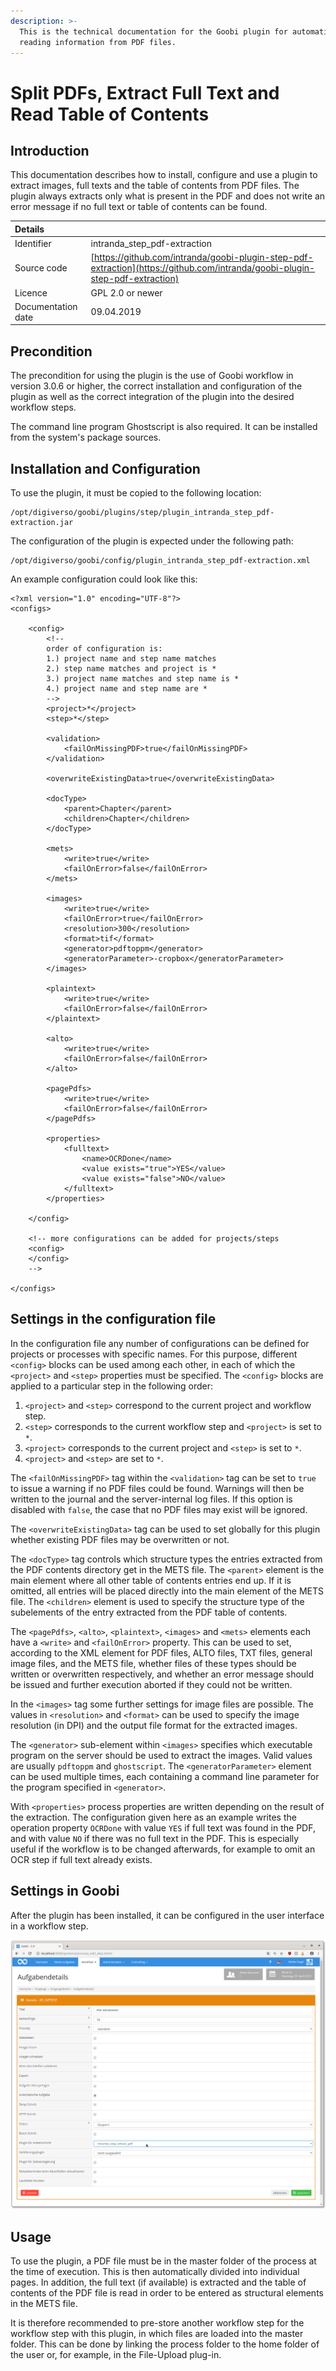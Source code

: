 ```yaml
---
description: >-
  This is the technical documentation for the Goobi plugin for automatically
  reading information from PDF files.
---
```


# Split PDFs, Extract Full Text and Read Table of Contents

## Introduction

This documentation describes how to install, configure and use a plugin to extract images, full texts and the table of contents from PDF files. The plugin always extracts only what is present in the PDF and does not write an error message if no full text or table of contents can be found.

| Details |  |
| :--- | :--- |
| Identifier | intranda\_step\_pdf-extraction |
| Source code | [https://github.com/intranda/goobi-plugin-step-pdf-extraction](https://github.com/intranda/goobi-plugin-step-pdf-extraction) |
| Licence | GPL 2.0 or newer |
| Documentation date | 09.04.2019 |

## Precondition

The precondition for using the plugin is the use of Goobi workflow in version 3.0.6 or higher, the correct installation and configuration of the plugin as well as the correct integration of the plugin into the desired workflow steps.

The command line program Ghostscript is also required. It can be installed from the system's package sources.

## Installation and Configuration

To use the plugin, it must be copied to the following location:

```text
/opt/digiverso/goobi/plugins/step/plugin_intranda_step_pdf-extraction.jar
```

The configuration of the plugin is expected under the following path:

```text
/opt/digiverso/goobi/config/plugin_intranda_step_pdf-extraction.xml
```

An example configuration could look like this:

```markup
<?xml version="1.0" encoding="UTF-8"?>
<configs>

	<config>
		<!--
        order of configuration is:
        1.) project name and step name matches
        2.) step name matches and project is *
        3.) project name matches and step name is *
        4.) project name and step name are *
        -->
		<project>*</project>
		<step>*</step>

		<validation>
			<failOnMissingPDF>true</failOnMissingPDF>
		</validation>

		<overwriteExistingData>true</overwriteExistingData>

		<docType>
			<parent>Chapter</parent>
			<children>Chapter</children>
		</docType>

		<mets>
			<write>true</write>
			<failOnError>false</failOnError>
		</mets>

		<images>
			<write>true</write>
			<failOnError>true</failOnError>
			<resolution>300</resolution>
			<format>tif</format>
			<generator>pdftoppm</generator>
			<generatorParameter>-cropbox</generatorParameter>
		</images>

		<plaintext>
			<write>true</write>
			<failOnError>false</failOnError>
		</plaintext>

		<alto>
			<write>true</write>
			<failOnError>false</failOnError>
		</alto>

		<pagePdfs>
			<write>true</write>
			<failOnError>false</failOnError>
		</pagePdfs>

		<properties>
			<fulltext>
				<name>OCRDone</name>
				<value exists="true">YES</value>
				<value exists="false">NO</value>
			</fulltext>
		</properties>

	</config>

	<!-- more configurations can be added for projects/steps
	<config>
	</config>
	-->

</configs>
```

## Settings in the configuration file

In the configuration file any number of configurations can be defined for projects or processes with specific names. For this purpose, different `<config>` blocks can be used among each other, in each of which the `<project>` and `<step>` properties must be specified. The `<config>` blocks are applied to a particular step in the following order:

1) `<project>` and `<step>` correspond to the current project and workflow step.
2) `<step>` corresponds to the current workflow step and `<project>` is set to `*`.
3) `<project>` corresponds to the current project and `<step>` is set to `*`.
4) `<project>` and `<step>` are set to `*`.

The `<failOnMissingPDF>` tag within the `<validation>` tag can be set to `true` to issue a warning if no PDF files could be found. Warnings will then be written to the journal and the server-internal log files. If this option is disabled with `false`, the case that no PDF files may exist will be ignored.

The `<overwriteExistingData>` tag can be used to set globally for this plugin whether existing PDF files may be overwritten or not.

The `<docType>` tag controls which structure types the entries extracted from the PDF contents directory get in the METS file. The `<parent>` element is the main element where all other table of contents entries end up. If it is omitted, all entries will be placed directly into the main element of the METS file. The `<children>` element is used to specify the structure type of the subelements of the entry extracted from the PDF table of contents.

The `<pagePdfs>`, `<alto>`, `<plaintext>`, `<images>` and `<mets>` elements each have a `<write>` and `<failOnError>` property. This can be used to set, according to the XML element for PDF files, ALTO files, TXT files, general image files, and the METS file, whether files of these types should be written or overwritten respectively, and whether an error message should be issued and further execution aborted if they could not be written.

In the `<images>` tag some further settings for image files are possible. The values in `<resolution>` and `<format>` can be used to specify the image resolution \(in DPI\) and the output file format for the extracted images.

The `<generator>` sub-element within `<images>` specifies which executable program on the server should be used to extract the images. Valid values are usually `pdftoppm` and `ghostscript`. The `<generatorParameter>` element can be used multiple times, each containing a command line parameter for the program specified in `<generator>`.

With `<properties>` process properties are written depending on the result of the extraction. The configuration given here as an example writes the operation property `OCRDone` with value `YES` if full text was found in the PDF, and with value `NO` if there was no full text in the PDF. This is especially useful if the workflow is to be changed afterwards, for example to omit an OCR step if full text already exists.

## Settings in Goobi

After the plugin has been installed, it can be configured in the user interface in a workflow step.

![Configuration of the step in Goobi workflow](../.gitbook/assets/intranda_step_pdf_extraction.png)

## Usage

To use the plugin, a PDF file must be in the master folder of the process at the time of execution. This is then automatically divided into individual pages. In addition, the full text \(if available\) is extracted and the table of contents of the PDF file is read in order to be entered as structural elements in the METS file.

It is therefore recommended to pre-store another workflow step for the workflow step with this plugin, in which files are loaded into the master folder. This can be done by linking the process folder to the home folder of the user or, for example, in the File-Upload plug-in.

